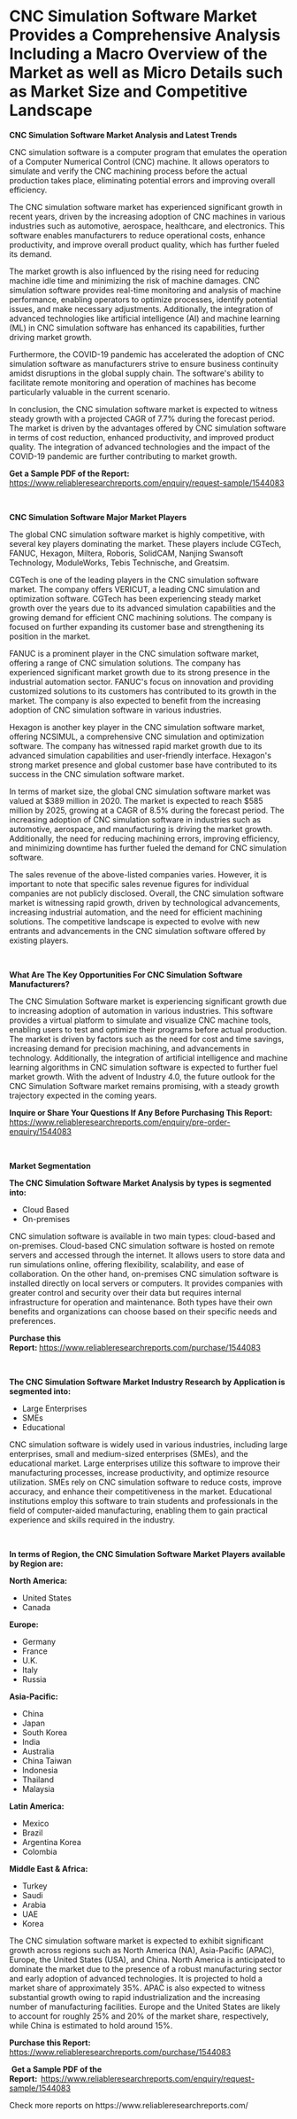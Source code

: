 <p><h1>CNC Simulation Software Market Provides a Comprehensive Analysis Including a Macro Overview of the Market as well as Micro Details such as Market Size and Competitive Landscape</h1></p><p><strong>CNC Simulation Software Market Analysis and Latest Trends</strong></p>
<p><p>CNC simulation software is a computer program that emulates the operation of a Computer Numerical Control (CNC) machine. It allows operators to simulate and verify the CNC machining process before the actual production takes place, eliminating potential errors and improving overall efficiency.</p><p>The CNC simulation software market has experienced significant growth in recent years, driven by the increasing adoption of CNC machines in various industries such as automotive, aerospace, healthcare, and electronics. This software enables manufacturers to reduce operational costs, enhance productivity, and improve overall product quality, which has further fueled its demand.</p><p>The market growth is also influenced by the rising need for reducing machine idle time and minimizing the risk of machine damages. CNC simulation software provides real-time monitoring and analysis of machine performance, enabling operators to optimize processes, identify potential issues, and make necessary adjustments. Additionally, the integration of advanced technologies like artificial intelligence (AI) and machine learning (ML) in CNC simulation software has enhanced its capabilities, further driving market growth.</p><p>Furthermore, the COVID-19 pandemic has accelerated the adoption of CNC simulation software as manufacturers strive to ensure business continuity amidst disruptions in the global supply chain. The software's ability to facilitate remote monitoring and operation of machines has become particularly valuable in the current scenario.</p><p>In conclusion, the CNC simulation software market is expected to witness steady growth with a projected CAGR of 7.7% during the forecast period. The market is driven by the advantages offered by CNC simulation software in terms of cost reduction, enhanced productivity, and improved product quality. The integration of advanced technologies and the impact of the COVID-19 pandemic are further contributing to market growth.</p></p>
<p><strong>Get a Sample PDF of the Report:&nbsp;</strong> <a href="https://www.reliableresearchreports.com/enquiry/request-sample/1544083">https://www.reliableresearchreports.com/enquiry/request-sample/1544083</a></p>
<p>&nbsp;</p>
<p><strong>CNC Simulation Software Major Market Players</strong></p>
<p><p>The global CNC simulation software market is highly competitive, with several key players dominating the market. These players include CGTech, FANUC, Hexagon, Miltera, Roboris, SolidCAM, Nanjing Swansoft Technology, ModuleWorks, Tebis Technische, and Greatsim.</p><p>CGTech is one of the leading players in the CNC simulation software market. The company offers VERICUT, a leading CNC simulation and optimization software. CGTech has been experiencing steady market growth over the years due to its advanced simulation capabilities and the growing demand for efficient CNC machining solutions. The company is focused on further expanding its customer base and strengthening its position in the market.</p><p>FANUC is a prominent player in the CNC simulation software market, offering a range of CNC simulation solutions. The company has experienced significant market growth due to its strong presence in the industrial automation sector. FANUC's focus on innovation and providing customized solutions to its customers has contributed to its growth in the market. The company is also expected to benefit from the increasing adoption of CNC simulation software in various industries.</p><p>Hexagon is another key player in the CNC simulation software market, offering NCSIMUL, a comprehensive CNC simulation and optimization software. The company has witnessed rapid market growth due to its advanced simulation capabilities and user-friendly interface. Hexagon's strong market presence and global customer base have contributed to its success in the CNC simulation software market.</p><p>In terms of market size, the global CNC simulation software market was valued at $389 million in 2020. The market is expected to reach $585 million by 2025, growing at a CAGR of 8.5% during the forecast period. The increasing adoption of CNC simulation software in industries such as automotive, aerospace, and manufacturing is driving the market growth. Additionally, the need for reducing machining errors, improving efficiency, and minimizing downtime has further fueled the demand for CNC simulation software.</p><p>The sales revenue of the above-listed companies varies. However, it is important to note that specific sales revenue figures for individual companies are not publicly disclosed. Overall, the CNC simulation software market is witnessing rapid growth, driven by technological advancements, increasing industrial automation, and the need for efficient machining solutions. The competitive landscape is expected to evolve with new entrants and advancements in the CNC simulation software offered by existing players.</p></p>
<p>&nbsp;</p>
<p><strong>What Are The Key Opportunities For CNC Simulation Software Manufacturers?</strong></p>
<p><p>The CNC Simulation Software market is experiencing significant growth due to increasing adoption of automation in various industries. This software provides a virtual platform to simulate and visualize CNC machine tools, enabling users to test and optimize their programs before actual production. The market is driven by factors such as the need for cost and time savings, increasing demand for precision machining, and advancements in technology. Additionally, the integration of artificial intelligence and machine learning algorithms in CNC simulation software is expected to further fuel market growth. With the advent of Industry 4.0, the future outlook for the CNC Simulation Software market remains promising, with a steady growth trajectory expected in the coming years.</p></p>
<p><strong>Inquire or Share Your Questions If Any Before Purchasing This Report:</strong> <a href="https://www.reliableresearchreports.com/enquiry/pre-order-enquiry/1544083">https://www.reliableresearchreports.com/enquiry/pre-order-enquiry/1544083</a></p>
<p>&nbsp;</p>
<p><strong>Market Segmentation</strong></p>
<p><strong>The CNC Simulation Software Market Analysis by types is segmented into:</strong></p>
<p><ul><li>Cloud Based</li><li>On-premises</li></ul></p>
<p><p>CNC simulation software is available in two main types: cloud-based and on-premises. Cloud-based CNC simulation software is hosted on remote servers and accessed through the internet. It allows users to store data and run simulations online, offering flexibility, scalability, and ease of collaboration. On the other hand, on-premises CNC simulation software is installed directly on local servers or computers. It provides companies with greater control and security over their data but requires internal infrastructure for operation and maintenance. Both types have their own benefits and organizations can choose based on their specific needs and preferences.</p></p>
<p><strong>Purchase this Report:&nbsp;</strong><a href="https://www.reliableresearchreports.com/purchase/1544083">https://www.reliableresearchreports.com/purchase/1544083</a></p>
<p>&nbsp;</p>
<p><strong>The CNC Simulation Software Market Industry Research by Application is segmented into:</strong></p>
<p><ul><li>Large Enterprises</li><li>SMEs</li><li>Educational</li></ul></p>
<p><p>CNC simulation software is widely used in various industries, including large enterprises, small and medium-sized enterprises (SMEs), and the educational market. Large enterprises utilize this software to improve their manufacturing processes, increase productivity, and optimize resource utilization. SMEs rely on CNC simulation software to reduce costs, improve accuracy, and enhance their competitiveness in the market. Educational institutions employ this software to train students and professionals in the field of computer-aided manufacturing, enabling them to gain practical experience and skills required in the industry.</p></p>
<p>&nbsp;</p>
<p><strong>In terms of Region, the CNC Simulation Software Market Players available by Region are:</strong></p>
<p>
    <p> <strong> North America: </strong>
        <ul>
            <li>United States</li>
            <li>Canada</li>
        </ul>
        </p> 
    <p> <strong> Europe: </strong>
        <ul>
            <li>Germany</li>
            <li>France</li>
            <li>U.K.</li>
            <li>Italy</li>
            <li>Russia</li>
        </ul>
        </p> 
    <p> <strong> Asia-Pacific: </strong>
        <ul>
            <li>China</li>
            <li>Japan</li>
            <li>South Korea</li>
            <li>India</li>
            <li>Australia</li>
            <li>China Taiwan</li>
            <li>Indonesia</li>
            <li>Thailand</li>
            <li>Malaysia</li>
        </ul>
        </p> 
    <p> <strong> Latin America: </strong>
        <ul>
            <li>Mexico</li>
            <li>Brazil</li>
            <li>Argentina Korea</li>
            <li>Colombia</li>
        </ul>
        </p> 
    <p> <strong> Middle East & Africa: </strong>
        <ul>
            <li>Turkey</li>
            <li>Saudi</li>
            <li>Arabia</li>
            <li>UAE</li>
            <li>Korea</li>
        </ul>
    </p>
    </p>
<p><p>The CNC simulation software market is expected to exhibit significant growth across regions such as North America (NA), Asia-Pacific (APAC), Europe, the United States (USA), and China. North America is anticipated to dominate the market due to the presence of a robust manufacturing sector and early adoption of advanced technologies. It is projected to hold a market share of approximately 35%. APAC is also expected to witness substantial growth owing to rapid industrialization and the increasing number of manufacturing facilities. Europe and the United States are likely to account for roughly 25% and 20% of the market share, respectively, while China is estimated to hold around 15%.</p></p>
<p><strong>Purchase this Report: </strong><a href="https://www.reliableresearchreports.com/purchase/1544083">https://www.reliableresearchreports.com/purchase/1544083</a></p>
<p>&nbsp;<strong>Get a Sample PDF of the Report:&nbsp;&nbsp;</strong><a href="https://www.reliableresearchreports.com/enquiry/request-sample/1544083">https://www.reliableresearchreports.com/enquiry/request-sample/1544083</a></p>
<p><strong></strong></p>
<p>Check more reports on https://www.reliableresearchreports.com/</p>